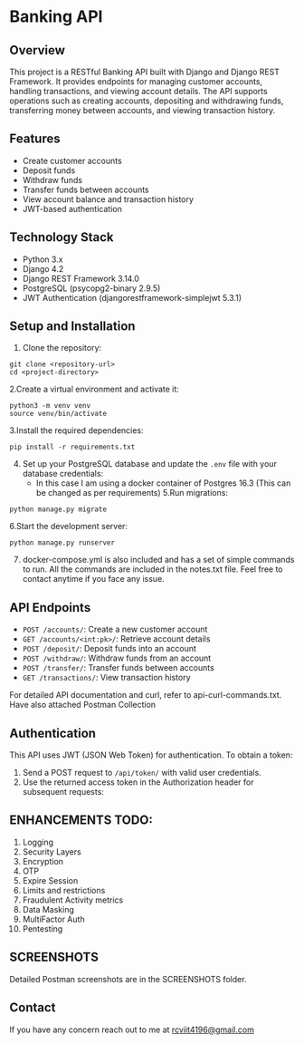 # Banking API

## Overview

This project is a RESTful Banking API built with Django and Django REST Framework. It provides endpoints for managing customer accounts, handling transactions, and viewing account details. The API supports operations such as creating accounts, depositing and withdrawing funds, transferring money between accounts, and viewing transaction history.

## Features

- Create customer accounts
- Deposit funds
- Withdraw funds
- Transfer funds between accounts
- View account balance and transaction history
- JWT-based authentication

## Technology Stack

- Python 3.x
- Django 4.2
- Django REST Framework 3.14.0
- PostgreSQL (psycopg2-binary 2.9.5)
- JWT Authentication (djangorestframework-simplejwt 5.3.1)

## Setup and Installation

1. Clone the repository:
```
git clone <repository-url>
cd <project-directory>
```

2.Create a virtual environment and activate it:
```
python3 -m venv venv
source venv/bin/activate
```
3.Install the required dependencies:
```
pip install -r requirements.txt
```
4. Set up your PostgreSQL database and update the `.env` file with your database credentials:
   - In this case I am using a docker container of Postgres 16.3 (This can be changed as per requirements)
5.Run migrations:
```
python manage.py migrate
```
6.Start the development server:
```
python manage.py runserver
```
7. docker-compose.yml is also included and has a set of simple commands to run. All the commands are included in the notes.txt file. Feel free to contact anytime if you face any issue.

## API Endpoints

- `POST /accounts/`: Create a new customer account
- `GET /accounts/<int:pk>/`: Retrieve account details
- `POST /deposit/`: Deposit funds into an account
- `POST /withdraw/`: Withdraw funds from an account
- `POST /transfer/`: Transfer funds between accounts
- `GET /transactions/`: View transaction history

For detailed API documentation and curl, refer to api-curl-commands.txt. Have also attached Postman Collection

## Authentication

This API uses JWT (JSON Web Token) for authentication. To obtain a token:

1. Send a POST request to `/api/token/` with valid user credentials.
2. Use the returned access token in the Authorization header for subsequent requests:

## ENHANCEMENTS TODO:

1. Logging
2. Security Layers
3. Encryption
4. OTP
5. Expire Session
6. Limits and restrictions
7. Fraudulent Activity metrics
8. Data Masking
9. MultiFactor Auth 
10. Pentesting

## SCREENSHOTS
Detailed Postman screenshots are in the SCREENSHOTS folder.

## Contact

If you have any concern reach out to me at rcviit4196@gmail.com

